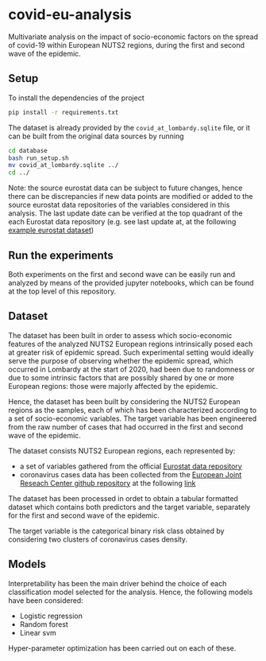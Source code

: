 # covid-eu-analysis
Multivariate analysis on the impact of socio-economic factors on the spread of covid-19 within European NUTS2 regions,
during the first and second wave of the epidemic.

## Setup
To install the dependencies of the project
```bash
pip install -r requirements.txt
```
The dataset is already provided by the `covid_at_lombardy.sqlite` file, or it can be built from the original data sources by running
```bash
cd database
bash run_setup.sh
mv covid_at_lombardy.sqlite ../
cd ../
```
Note: the source eurostat data can be subject to future changes, hence there can be discrepancies if new data points are modified or added to the source eurostat data repositories of the variables considered in this analysis. 
The last update date can be verified at the top quadrant of the each Eurostat data repository (e.g. see last update at, at the following [example eurostat dataset](https://ec.europa.eu/eurostat/databrowser/view/ei_bsco_m/default/table?lang=en))

## Run the experiments
Both experiments on the first and second wave can be easily run and analyzed by means of the provided jupyter notebooks, which can be found at the top level of this repository.

## Dataset
The dataset has been built in order to assess which socio-economic features of the analyzed NUTS2 European regions intrinsically posed each at greater risk of epidemic spread.
Such experimental setting would ideally serve the purpose of observing whether the epidemic spread, which occurred in Lombardy at the start of 2020, had been due to randomness or due to some intrinsic factors that are possibly shared by one or more European regions: those were majorly affected by the epidemic.

Hence, the dataset has been built by considering the NUTS2 European regions as the samples, each of which has been characterized according to a set of socio-economic variables.
The target variable has been engineered from the raw number of cases that had occurred in the first and second wave of the epidemic. 

The dataset consists NUTS2 European regions, each represented by:
- a set of variables gathered from the official [Eurostat data repository](https://ec.europa.eu/eurostat/web/main/data/database)
- coronavirus cases data has been collected from the [European Joint Reseach Center github repository](https://github.com/ec-jrc/COVID-19)
at the following [link](https://raw.githubusercontent.com/ec-jrc/COVID-19/master/data-by-region/jrc-covid-19-all-days-by-regions.csv)

The dataset has been processed in ordet to obtain a tabular formatted dataset which contains both predictors and the target variable, separately for the first and second wave of the epidemic.

The target variable is the categorical binary risk class obtained by considering two clusters of coronavirus cases density.

## Models
Interpretability has been the main driver behind the choice of each classification model selected for the analysis.
Hence, the following models have been considered:
- Logistic regression
- Random forest
- Linear svm

Hyper-parameter optimization has been carried out on each of these.


